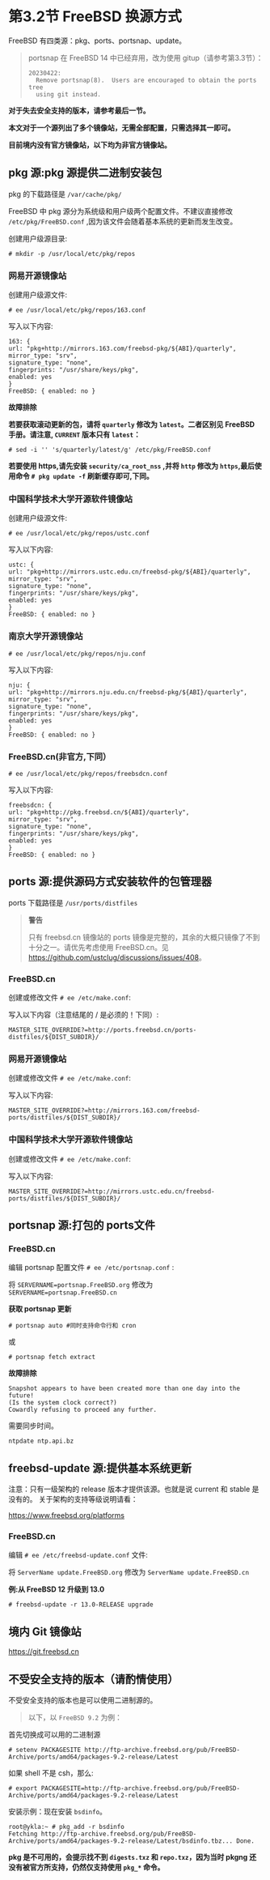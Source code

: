 # 第3.2节 FreeBSD 换源方式

FreeBSD 有四类源：pkg、ports、portsnap、update。

>portsnap 在 FreeBSD 14 中已经弃用，改为使用 gitup（请参考第3.3节）：
>```
>20230422:
>	Remove portsnap(8).  Users are encouraged to obtain the ports tree
>	using git instead.
>	```


**对于失去安全支持的版本，请参考最后一节。**

**本文对于一个源列出了多个镜像站，无需全部配置，只需选择其一即可。**

**目前境内没有官方镜像站，以下均为非官方镜像站。**

## pkg 源:pkg 源提供二进制安装包

pkg 的下载路径是 `/var/cache/pkg/`

FreeBSD 中 pkg 源分为系统级和用户级两个配置文件。不建议直接修改 `/etc/pkg/FreeBSD.conf` ,因为该文件会随着基本系统的更新而发生改变。

创建用户级源目录:

```
# mkdir -p /usr/local/etc/pkg/repos
```

### 网易开源镜像站

创建用户级源文件:

```
# ee /usr/local/etc/pkg/repos/163.conf
```

写入以下内容:

```
163: {  
url: "pkg+http://mirrors.163.com/freebsd-pkg/${ABI}/quarterly",  
mirror_type: "srv",  
signature_type: "none",  
fingerprints: "/usr/share/keys/pkg",  
enabled: yes
}
FreeBSD: { enabled: no }
```

**故障排除**

**若要获取滚动更新的包，请将 `quarterly` 修改为 `latest`。二者区别见 FreeBSD 手册。请注意, `CURRENT` 版本只有 `latest`：**

```
# sed -i '' 's/quarterly/latest/g' /etc/pkg/FreeBSD.conf
```

**若要使用 https,请先安装 `security/ca_root_nss` ,并将 `http` 修改为 `https`,最后使用命令 `# pkg update -f` 刷新缓存即可,下同。**

### 中国科学技术大学开源软件镜像站

创建用户级源文件:

```
# ee /usr/local/etc/pkg/repos/ustc.conf
```

写入以下内容:

```
ustc: {  
url: "pkg+http://mirrors.ustc.edu.cn/freebsd-pkg/${ABI}/quarterly",  
mirror_type: "srv",  
signature_type: "none",  
fingerprints: "/usr/share/keys/pkg",  
enabled: yes
}
FreeBSD: { enabled: no }
```

### 南京大学开源镜像站

```
# ee /usr/local/etc/pkg/repos/nju.conf
```

写入以下内容:

```
nju: {  
url: "pkg+http://mirrors.nju.edu.cn/freebsd-pkg/${ABI}/quarterly",  
mirror_type: "srv",  
signature_type: "none",  
fingerprints: "/usr/share/keys/pkg",  
enabled: yes
}
FreeBSD: { enabled: no }
```

### FreeBSD.cn(非官方,下同）

```
# ee /usr/local/etc/pkg/repos/freebsdcn.conf
```

写入以下内容:

```
freebsdcn: {  
url: "pkg+http://pkg.freebsd.cn/${ABI}/quarterly",  
mirror_type: "srv",  
signature_type: "none",  
fingerprints: "/usr/share/keys/pkg",  
enabled: yes
}
FreeBSD: { enabled: no }
```

## ports 源:提供源码方式安装软件的包管理器

ports 下载路径是 `/usr/ports/distfiles`

>**警告**
>
>只有 freebsd.cn 镜像站的 ports 镜像是完整的，其余的大概只镜像了不到十分之一。请优先考虑使用 FreeBSD.cn。见 <https://github.com/ustclug/discussions/issues/408>。


### FreeBSD.cn

创建或修改文件 `# ee /etc/make.conf`:

写入以下内容（注意结尾的 / 是必须的！下同）:

`MASTER_SITE_OVERRIDE?=http://ports.freebsd.cn/ports-distfiles/${DIST_SUBDIR}/`

### 网易开源镜像站

创建或修改文件 `# ee /etc/make.conf`:

写入以下内容:

`MASTER_SITE_OVERRIDE?=http://mirrors.163.com/freebsd-ports/distfiles/${DIST_SUBDIR}/`

### 中国科学技术大学开源软件镜像站

创建或修改文件 `# ee /etc/make.conf`:

写入以下内容:

`MASTER_SITE_OVERRIDE?=http://mirrors.ustc.edu.cn/freebsd-ports/distfiles/${DIST_SUBDIR}/`



## portsnap 源:打包的 ports文件

### FreeBSD.cn

编辑 portsnap 配置文件 `# ee /etc/portsnap.conf` :

将 `SERVERNAME=portsnap.FreeBSD.org` 修改为 `SERVERNAME=portsnap.FreeBSD.cn`

**获取 portsnap 更新**

```
# portsnap auto #同时支持命令行和 cron
```

或

```
# portsnap fetch extract
```

**故障排除**

```
Snapshot appears to have been created more than one day into the future!
(Is the system clock correct?)
Cowardly refusing to proceed any further.
```

需要同步时间。

```
ntpdate ntp.api.bz
```

## freebsd-update 源:提供基本系统更新

注意：只有一级架构的 release 版本才提供该源。也就是说 current 和 stable 是没有的。 关于架构的支持等级说明请看：

https://www.freebsd.org/platforms

### FreeBSD.cn

编辑 `# ee /etc/freebsd-update.conf` 文件:

将 `ServerName update.FreeBSD.org` 修改为 `ServerName update.FreeBSD.cn`

**例:从 FreeBSD 12 升级到 13.0**

`# freebsd-update -r 13.0-RELEASE upgrade`

## 境内 Git 镜像站

<https://git.freebsd.cn>

## 不受安全支持的版本（请酌情使用）

不受安全支持的版本也是可以使用二进制源的。

> 以下，以 `FreeBSD 9.2` 为例：

首先切换成可以用的二进制源

```
# setenv PACKAGESITE http://ftp-archive.freebsd.org/pub/FreeBSD-Archive/ports/amd64/packages-9.2-release/Latest
```

如果 shell 不是 csh，那么:

```
# export PACKAGESITE=http://ftp-archive.freebsd.org/pub/FreeBSD-Archive/ports/amd64/packages-9.2-release/Latest
```

安装示例：现在安装 `bsdinfo`。

```
root@ykla:~ # pkg_add -r bsdinfo                                                    
Fetching http://ftp-archive.freebsd.org/pub/FreeBSD-Archive/ports/amd64/packages-9.2-release/Latest/bsdinfo.tbz... Done.
```

**pkg 是不可用的，会提示找不到 `digests.txz` 和 `repo.txz`，因为当时 pkgng 还没有被官方所支持，仍然仅支持使用 `pkg_*` 命令。**
